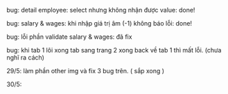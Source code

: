 bug: detail employee: select nhưng không nhận được value: done!

bug: salary & wages: khi nhập giá trị âm (-1) không báo lỗi: done!

bug: lỗi phần validate salary & wages: đã fix

bug: khi tab 1 lôi xong tab sang trang 2 xong back về tab 1 thì mất lỗi. (chưa nghĩ ra cách)

29/5: làm phần other img và fix 3 bug trên. ( sắp xong )

30/5:
